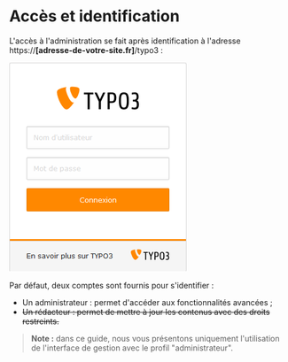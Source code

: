 # Accès et identification

L'accès à l'administration se fait après identification à l'adresse https://**\[adresse-de-votre-site.fr\]**/typo3 :

![&#xC9;cran de login TYPO3](../.gitbook/assets/image%20%281%29.png)

Par défaut, deux comptes sont fournis pour s'identifier :

* Un administrateur : permet d'accéder aux fonctionnalités avancées ;
* ~~Un rédacteur : permet de mettre à jour les contenus avec des droits restreints.~~

> **Note :** dans ce guide, nous vous présentons uniquement l'utilisation de l'interface de gestion avec le profil "administrateur".

